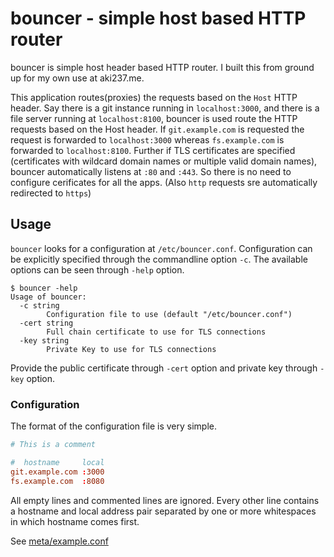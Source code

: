 # bouncer - simple host based HTTP router

bouncer is simple host header based HTTP router.
I built this from ground up for my own use at aki237.me.

This application routes(proxies) the requests based on the `Host`
HTTP header. Say there is a git instance running in `localhost:3000`,
and there is a file server running at `localhost:8100`, bouncer is used
route the HTTP requests based on the Host header. If `git.example.com`
is requested the request is forwarded to `localhost:3000` whereas
`fs.example.com` is forwarded to `localhost:8100`. Further if TLS certificates
are specified (certificates with wildcard domain names or multiple valid domain names),
bouncer automatically listens at `:80` and `:443`. So there is no need to
configure cerificates for all the apps.
(Also `http` requests sre automatically redirected to `https`)

## Usage
`bouncer` looks for a configuration at `/etc/bouncer.conf`. Configuration can be 
explicitly specified through the commandline option `-c`.
The available options can be seen through `-help` option.

```
$ bouncer -help
Usage of bouncer:
  -c string
    	Configuration file to use (default "/etc/bouncer.conf")
  -cert string
    	Full chain certificate to use for TLS connections
  -key string
    	Private Key to use for TLS connections
```

Provide the public certificate through `-cert` option and private key
through `-key` option.

### Configuration

The format of the configuration file is very simple.
```conf
# This is a comment

#  hostname     local
git.example.com :3000
fs.example.com  :8080
```

All empty lines and commented lines are ignored.
Every other line contains a hostname and local address pair separated
by one or more whitespaces in which hostname comes first.

See [meta/example.conf](meta/example.conf)

